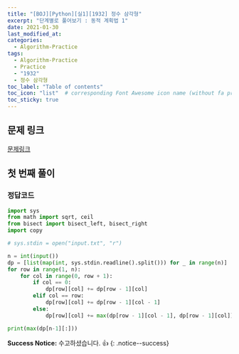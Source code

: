```yaml
---
title: "[BOJ][Python][실1][1932] 정수 삼각형"
excerpt: "단계별로 풀어보기 : 동적 계획법 1"
date: 2021-01-30
last_modified_at:
categories:
  - Algorithm-Practice
tags:
  - Algorithm-Practice
  - Practice
  - "1932"
  - 정수 삼각형
toc_label: "Table of contents"
toc_icon: "list"  # corresponding Font Awesome icon name (without fa prefix)
toc_sticky: true
---
```


## 문제 링크

[문제링크](https://www.acmicpc.net/problem/1932)  

## 첫 번째 풀이

### 정답코드  

```python
import sys
from math import sqrt, ceil
from bisect import bisect_left, bisect_right
import copy

# sys.stdin = open("input.txt", "r")

n = int(input())
dp = [list(map(int, sys.stdin.readline().split())) for _ in range(n)]
for row in range(1, n):
    for col in range(0, row + 1):
        if col == 0:
            dp[row][col] += dp[row - 1][col]
        elif col == row:
            dp[row][col] += dp[row - 1][col - 1]
        else:
            dp[row][col] += max(dp[row - 1][col - 1], dp[row - 1][col])

print(max(dp[n-1][:]))
```  

**Success Notice:**
수고하셨습니다. :+1:
{: .notice--success}